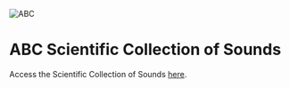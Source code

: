 ![ABC](ABC-Sound-Collection.github.io/page_head.jpg)
# ABC Scientific Collection of Sounds

Access the Scientific Collection of Sounds [here](https://africanbioacousticscommunity.github.io/ABC-Sound-Collection.github.io/).
